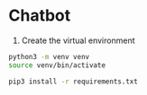 # Chatbot

1. Create the virtual environment
```bash
python3 -m venv venv
source venv/bin/activate
```
 ```bash
 pip3 install -r requirements.txt
 ```